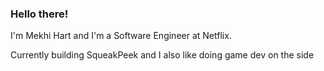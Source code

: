 
<h3>  Hello there! </h3>
<p>I'm Mekhi Hart and I'm a Software Engineer at Netflix.</p>
<p>Currently building SqueakPeek and I also like doing game dev on the side</p>
